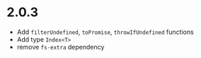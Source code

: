 # 2.0.3 

- Add `filterUndefined`, `toPromise`, `throwIfUndefined` functions
- Add type `Index<T>`
- remove `fs-extra` dependency
